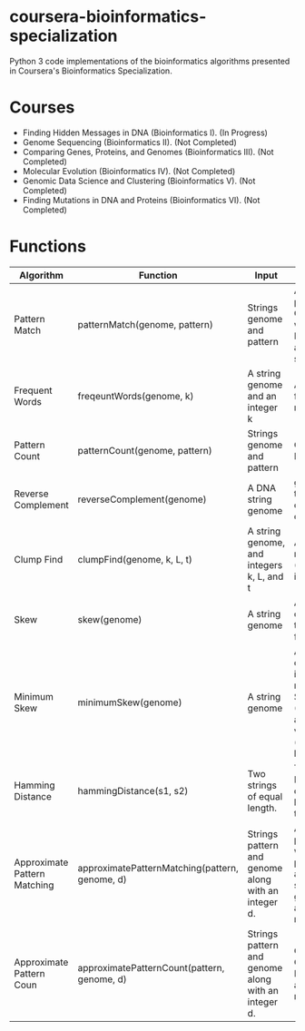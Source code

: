 # coursera-bioinformatics-specialization
Python 3 code implementations of the bioinformatics algorithms presented in Coursera's Bioinformatics Specialization.

# Courses
- Finding Hidden Messages in DNA (Bioinformatics I). (In Progress)
- Genome Sequencing (Bioinformatics II). (Not Completed)
- Comparing Genes, Proteins, and Genomes (Bioinformatics III). (Not Completed) 
- Molecular Evolution (Bioinformatics IV). (Not Completed)
- Genomic Data Science and Clustering (Bioinformatics V).  (Not Completed)
- Finding Mutations in DNA and Proteins (Bioinformatics VI). (Not Completed)

# Functions

| Algorithm                    | Function                                       | Input                                               | Output                                                                                                       |
| ---------------------------  | ---------------------------------------------- | --------------------------------------------------- | ------------------------------------------------------------------------------------------------------------ |
| Pattern Match                | patternMatch(genome, pattern)                  | Strings genome and pattern                          | All starting positions in Genome where Pattern appears as a substring                                        |
| Frequent Words               | freqeuntWords(genome, k)                       | A string genome and an integer k                    | All most frequent k-mers in Text                                                                             |
| Pattern Count                | patternCount(genome, pattern)                  | Strings genome and pattern                          | Count(Text, Pattern)                                                                                         |
| Reverse Complement           | reverseComplement(genome)                      | A DNA string genome                                 | genomerc , the reverse complement of genome                                                                  |
| Clump Find                   | clumpFind(genome, k, L, t)                     | A string genome, and integers k, L, and t           | All distinct k-mers forming (L, t)-clumps in Genome.                                                         |
| Skew                         | skew(genome)                                   | A string genome                                     | An array containing the skew from 5' to 3'                                                                   |
| Minimum Skew                 | minimumSkew(genome)                            | A string genome                                     | An array containing all integer(s) i minimizing Skewi (Genome) among all values of i (from 0 to len(Genome)) |
| Hamming Distance             | hammingDistance(s1, s2)                        | Two strings of equal length.                        | The Hamming distance between these strings.                                                                  |
| Approximate Pattern Matching | approximatePatternMatching(pattern, genome, d) | Strings pattern and genome along with an integer d. | All starting positions where pattern appears as a substring of genome with at most d mismatches.             |
| Approximate Pattern Coun     | approximatePatternCount(pattern, genome, d)    | Strings pattern and genome along with an integer d. | Output: Count(Text, Pattern) with at most d mismatches.                                                      |

